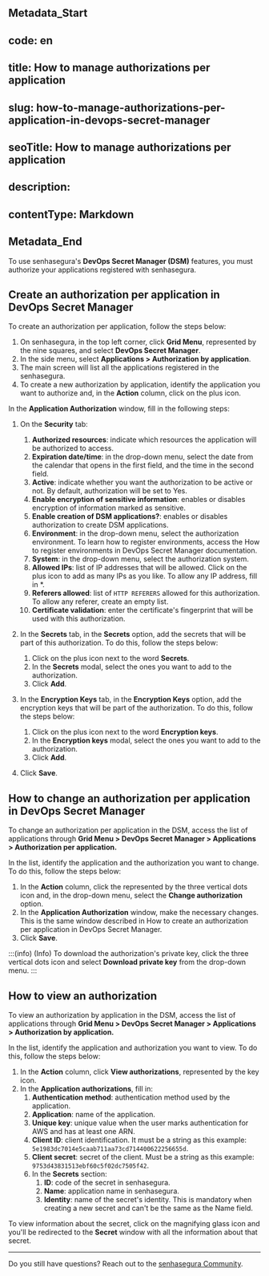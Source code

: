 ## Metadata_Start 
## code: en
## title: How to manage authorizations per application 
## slug: how-to-manage-authorizations-per-application-in-devops-secret-manager 
## seoTitle: How to manage authorizations per application 
## description:  
## contentType: Markdown 
## Metadata_End
To use senhasegura's **DevOps Secret Manager (DSM)** features, you must authorize your applications registered with senhasegura.

## Create an authorization per application in DevOps Secret Manager

To create an authorization per application, follow the steps below:

1. On senhasegura, in the top left corner, click **Grid Menu**, represented by the nine squares, and select **DevOps Secret Manager**.
2. In the side menu, select **Applications > Authorization by application**.
3. The main screen will list all the applications registered in the senhasegura.
4. To create a new authorization by application, identify the application you want to authorize and, in the **Action** column, click on the plus icon.

In the **Application Authorization** window, fill in the following steps:

1. On the **Security** tab:

   1. **Authorized resources**: indicate which resources the application will be authorized to access.
   2. **Expiration date/time**: in the drop-down menu, select the date from the calendar that opens in the first field, and the time in the second field.
   3. **Active**: indicate whether you want the authorization to be active or not. By default, authorization will be set to Yes.
   4. **Enable encryption of sensitive information**: enables or disables encryption of information marked as sensitive.
   5. **Enable creation of DSM applications?**: enables or disables authorization to create DSM applications.
   6. **Environment**: in the drop-down menu, select the authorization environment. To learn how to register environments, access the How to register environments in DevOps Secret Manager documentation.
   7. **System**: in the drop-down menu, select the authorization system.
   8. **Allowed IPs**: list of IP addresses that will be allowed. Click on the plus icon to add as many IPs as you like. To allow any IP address, fill in *.
   9. **Referers allowed**: list of `HTTP REFERERS` allowed for this authorization. To allow any referer, create an empty list.
   10. **Certificate validation**: enter the certificate's fingerprint that will be used with this authorization.
2. In the **Secrets** tab, in the **Secrets** option, add the secrets that will be part of this authorization. To do this, follow the steps below:

   1. Click on the plus icon next to the word **Secrets**.
   2. In the **Secrets** modal, select the ones you want to add to the authorization.
   3. Click **Add**.
3. In the **Encryption Keys** tab, in the **Encryption Keys** option, add the encryption keys that will be part of the authorization. To do this, follow the steps below:

   1. Click on the plus icon next to the word **Encryption keys**.
   2. In the **Encryption keys** modal, select the ones you want to add to the authorization.
   3. Click **Add**.
4. Click **Save**.

## How to change an authorization per application in DevOps Secret Manager

To change an authorization per application in the DSM, access the list of applications through **Grid Menu > DevOps Secret Manager > Applications > Authorization per application.**

In the list, identify the application and the authorization you want to change. To do this, follow the steps below:

1. In the **Action** column, click the represented by the three vertical dots icon and, in the drop-down menu, select the **Change authorization** option.
2. In the **Application Authorization** window, make the necessary changes. This is the same window described in How to create an authorization per application in DevOps Secret Manager.
3. Click **Save**.

:::(info) (Info)
To download the authorization's private key, click the three vertical dots icon and select **Download private key** from the drop-down menu.
:::

## How to view an authorization

To view an authorization by application in the DSM, access the list of applications through **Grid Menu > DevOps Secret Manager > Applications > Authorization by application.**

In the list, identify the application and authorization you want to view. To do this, follow the steps below:

1. In the **Action** column, click **View authorizations**, represented by the key icon.
2. In the **Application authorizations**, fill in:
   1. **Authentication method**: authentication method used by the application.
   2. **Application**: name of the application.
   3. **Unique key**: unique value when the user marks authentication for AWS and has at least one ARN.
   4. **Client ID**: client identification. It must be a string as this example: `5e1983dc7014e5caab711aa73cd714400622256655d`.
   5. **Client secret**: secret of the client. Must be a string as this example: `9753d43831513ebf60c5f02dc7505f42`.
   6. In the **Secrets** section:
      1. **ID**: code of the secret in senhasegura.
      2. **Name**: application name in senhasegura.
      3. **Identity**:  name of the secret's identity. This is mandatory when creating a new secret and can't be the same as the Name field.

To view information about the secret, click on the magnifying glass icon and you'll be redirected to the **Secret** window with all the information about that secret.

---

Do you still have questions? Reach out to the [senhasegura Community](https://community.senhasegura.io/).
